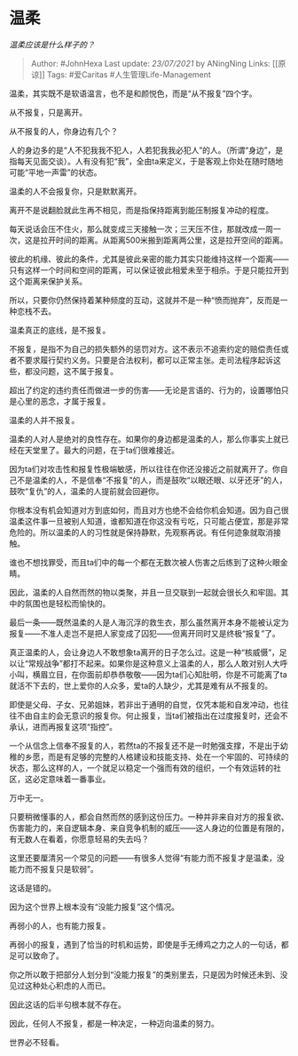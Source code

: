 # 温柔
*温柔应该是什么样子的？*

  
> Author: #JohnHexa
Last update: *23/07/2021* by ANingNing
Links: [[原谅]]
Tags: #爱Caritas #人生管理Life-Management 
  

温柔，其实既不是软语温言，也不是和颜悦色，而是“从不报复”四个字。

从不报复，只是离开。

从不报复的人，你身边有几个？

人的身边多的是“人不犯我我不犯人，人若犯我我必犯人”的人。（所谓“身边”，是指每天见面交谈）。人有没有犯“我”，全由ta来定义，于是客观上你处在随时随地可能“平地一声雷”的状态。

温柔的人不会报复你，只是默默离开。

离开不是说翻脸就此生再不相见，而是指保持距离到能压制报复冲动的程度。

每天说话会压不住火，那么就变成三天接触一次；三天压不住，那就改成一周一次，这是拉开时间的距离。从距离500米搬到距离两公里，这是拉开空间的距离。

彼此的机缘、彼此的条件，尤其是彼此亲密的能力其实只能维持这样一个距离——只有这样一个时间和空间的距离，可以保证彼此相爱未至于相杀。于是只能拉开到这个距离来保护关系。

所以，只要你仍然保持着某种频度的互动，这就并不是一种“愤而抛弃”，反而是一种恋栈不去。

温柔真正的底线，是不报复。

不报复，是指不为自己的损失额外的惩罚对方。这不表示不追索约定的赔偿责任或者不要求履行契约义务。只要是合法权利，都可以正常主张。走司法程序起诉这些，都没问题，这不属于报复。

超出了约定的违约责任而做进一步的伤害——无论是言语的、行为的，设置哪怕只是心里的恶念，才属于报复。

温柔的人并不报复。

温柔的人对人是绝对的良性存在。如果你的身边都是温柔的人，那么你事实上就已经在天堂里了。最大的问题，在于ta们很难接近。

因为ta们对攻击性和报复性极端敏感，所以往往在你还没接近之前就离开了。你自己不是温柔的人，不是信奉“不报复”的人，而是鼓吹“以眼还眼、以牙还牙”的人，鼓吹“复仇”的人，温柔的人提前就会回避你。

你根本没有机会知道对方到底如何，而且对方也绝不会给你机会知道。因为自己很温柔这件事一旦被别人知道，谁都知道在你这没有亏吃，只可能占便宜，那是非常危险的。所以温柔的人的习性就是保持静默，先观察再说。有任何迹象就取消接触。

谁也不想找罪受，而且ta们中的每一个都在无数次被人伤害之后练到了这种火眼金睛。

因此，温柔的人自然而然的物以类聚，并且一旦交联到一起就会很长久和牢固。其中的氛围也是轻松而愉快的。

最后一条——既然温柔的人是人海沉浮的救生衣，那么虽然离开本身不能被认定为报复——不准人走岂不是把人家变成了囚犯——但离开同时又是终极“报复”了。

真正温柔的人，会让身边人不敢想象ta离开的日子怎么过。这是一种“核威慑”，足以让“常规战争”都打不起来。如果你是这种意义上温柔的人，那么人敢对别人大呼小叫，横眉立目，在你面前却恭恭敬敬——因为ta们心知肚明，你是不可能离了ta就活不下去的，世上爱你的人众多，爱ta的人缺少，尤其是难有从不报复的。

即使是父母、子女、兄弟姐妹，若非出于通明的自觉，仅凭本能和自发冲动，也往往不由自主的会无意识的报复你。何止报复，当ta们被指出在过度报复时，还会不承认，进而再报复这项“指控”。

一个从信念上信奉不报复的人，若然ta的不报复还不是一时勉强支撑，不是出于幼稚的乡愿，而是有足够的完整的人格建设和技能支持、处在一个牢固的、可持续的状态，那么这样的人，一个就足以稳定一个强而有效的组织，一个有效运转的社区，这必定意味着一番事业。

万中无一。

只要稍微懂事的人，都会自然而然的感到这份压力。一种并非来自对方的报复欲、伤害能力的，来自逻辑本身、来自竞争机制的威压——这人身边的位置是有限的，有无数人在看着，你愿意轻易的失去吗？

这里还要厘清另一个常见的问题——有很多人觉得“有能力而不报复才是温柔，没能力而不报复只是软弱”。

这话是错的。

因为这个世界上根本没有“没能力报复”这个情况。

再弱小的人，也有能力报复。

再弱小的报复，遇到了恰当的时机和运势，即使是手无缚鸡之力之人的一句话，都足可以致命了。

你之所以敢于把部分人划分到“没能力报复”的类别里去，只是因为时候还未到、没见过这种处心积虑的人而已。

因此这话的后半句根本就不存在。

因此，任何人不报复，都是一种决定，一种迈向温柔的努力。

世界必不轻看。